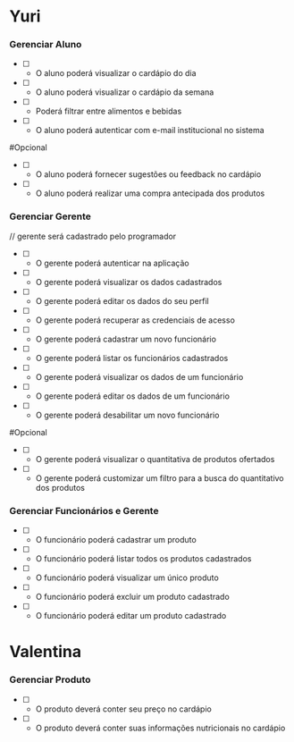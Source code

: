 <h1>Yuri</h1>
<h3>Gerenciar Aluno</h3>

- [ ] - O aluno poderá visualizar o cardápio do dia
- [ ] - O aluno poderá visualizar o cardápio da semana
- [ ] - Poderá filtrar entre alimentos e bebidas
- [ ] - O aluno poderá autenticar com e-mail institucional no sistema

#Opcional
- [ ] - O aluno poderá fornecer sugestões ou feedback no cardápio
- [ ] - O aluno poderá realizar uma compra antecipada dos produtos

<h3>Gerenciar Gerente</h3>
// gerente será cadastrado pelo programador

- [ ] - O gerente poderá autenticar na aplicação
- [ ] - O gerente poderá visualizar os dados cadastrados
- [ ] - O gerente poderá editar os dados do seu perfil
- [ ] - O gerente poderá recuperar as credenciais de acesso

- [ ] - O gerente poderá cadastrar um novo funcionário
- [ ] - O gerente poderá listar os funcionários cadastrados
- [ ] - O gerente poderá visualizar os dados de um funcionário
- [ ] - O gerente poderá editar os dados de um funcionário
- [ ] - O gerente poderá desabilitar um novo funcionário

#Opcional
- [ ] - O gerente poderá visualizar o quantitativa de produtos ofertados 
- [ ] - O gerente poderá customizar um filtro para a busca do quantitativo dos produtos

<h3>Gerenciar Funcionários e Gerente</h3>

- [ ] - O funcionário poderá cadastrar um produto
- [ ] - O funcionário poderá listar todos os produtos cadastrados
- [ ] - O funcionário poderá visualizar um único produto 
- [ ] - O funcionário poderá excluir um produto cadastrado
- [ ] - O funcionário poderá editar um produto cadastrado

<h1>Valentina</h1>
<h3>Gerenciar Produto</h3>

- [ ] - O produto deverá conter seu preço no cardápio
- [ ] - O produto deverá conter suas informações nutricionais no cardápio

